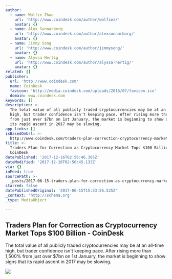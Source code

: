 ```yaml
---
author:
  - name: Wolfie Zhao
    url: 'http://www.coindesk.com/author/wolfiez/'
    avatar: {}
  - name: Alex Sunnarborg
    url: 'http://www.coindesk.com/author/alexsunnarborg/'
    avatar: {}
  - name: Jimmy Song
    url: 'http://www.coindesk.com/author/jimmysong/'
    avatar: {}
  - name: Alyssa Hertig
    url: 'http://www.coindesk.com/author/alyssa-hertig/'
    avatar: {}
related: []
publisher:
  url: 'http://www.coindesk.com'
  name: CoinDesk
  favicon: 'http://media.coindesk.com/uploads/2016/07/favicon.ico'
  domain: www.coindesk.com
keywords: []
description: >-
  The total value of all publicly traded cryptocurrencies may be at an all-time
  high, but trader confidence isn't keeping pace. After rising more than 1,500%
  from just over $7bn on 1st January, the market is beginning to show signs that
  its rapid ascent in 2017 may be slowing.
app_links: []
isBasedOnUrl: >-
  http://www.coindesk.com/traders-plan-correction-cryptocurrency-market-tops-100-billion/
title: >-
  Traders Plan for Correction as Cryptocurrency Market Tops $100 Billion -
  CoinDesk
datePublished: '2017-12-16T02:56:46.305Z'
dateModified: '2017-12-16T02:56:45.133Z'
via: {}
inFeed: true
sourcePath: >-
  _posts/2017-06-15-traders-plan-for-correction-as-cryptocurrency-market-tops-dollar1.md
starred: false
datePublishedOriginal: '2017-06-15T15:33:56.525Z'
_context: 'http://schema.org'
_type: MediaObject

---
```

<article style=""><h1>Traders Plan for Correction as Cryptocurrency Market Tops $100 Billion - CoinDesk</h1><p>The total value of all publicly traded cryptocurrencies may be at an all-time high, but trader confidence isn't keeping pace. After rising more than 1,500% from just over $7bn on 1st January, the market is beginning to show signs that its rapid ascent in 2017 may be slowing.</p><img src="https://media.coindesk.com/uploads/2017/06/shutterstock_637929982.jpg" /></article>